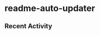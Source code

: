 # readme-auto-updater

## Recent Activity
<!--START_SECTION:activity-->
<!--END_SECTION:activity-->
